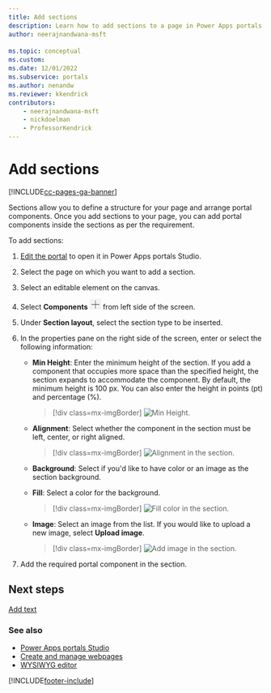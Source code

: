 ```yaml
---
title: Add sections
description: Learn how to add sections to a page in Power Apps portals using portals Studio.
author: neerajnandwana-msft

ms.topic: conceptual
ms.custom: 
ms.date: 12/01/2022
ms.subservice: portals
ms.author: nenandw
ms.reviewer: kkendrick
contributors:
    - neerajnandwana-msft
    - nickdoelman
    - ProfessorKendrick
---
```


# Add sections

[!INCLUDE[cc-pages-ga-banner](../../includes/cc-pages-ga-banner.md)]

Sections allow you to define a structure for your page and arrange portal components. Once you add sections to your page, you can add portal components inside the sections as per the requirement.

To add sections:

1. [Edit the portal](manage-existing-portals.md#edit) to open it in Power Apps portals Studio.

1. Select the page on which you want to add a section.

1. Select an editable element on the canvas.

1. Select **Components** ![components icon.](media/components-icon.png "Components icon") from left side of the screen.

1. Under **Section layout**, select the section type to be inserted.

1. In the properties pane on the right side of the screen, enter or select the following information:

    - **Min Height**: Enter the minimum height of the section. If you add a component that occupies more space than the specified height, the section expands to accommodate the component. By default, the minimum height is 100 px. You can also enter the height in points (pt) and percentage (%).

        > [!div class=mx-imgBorder]
        > ![Min Height.](media/section-props-height.png "Min Height")  

    - **Alignment**: Select whether the component in the section must be left, center, or right aligned.

        > [!div class=mx-imgBorder]
        > ![Alignment in the section.](media/section-props-align.png "Alignment in the section")  

    - **Background**: Select if you'd like to have color or an image as the section background.

    - **Fill**: Select a color for the background.

        > [!div class=mx-imgBorder]
        > ![Fill color in the section.](media/section-props-fill.png "Fill color in the section")  

    - **Image**: Select an image from the list. If you would like to upload a new image, select **Upload image**.

        > [!div class=mx-imgBorder]
        > ![Add image in the section.](media/section-props-image.png "Add image in the section")  

1. Add the required portal component in the section.

## Next steps

[Add text](add-text.md)

### See also

- [Power Apps portals Studio](portal-designer-anatomy.md)
- [Create and manage webpages](create-manage-webpages.md)
- [WYSIWYG editor](compose-page.md)


[!INCLUDE[footer-include](../../includes/footer-banner.md)]
